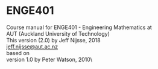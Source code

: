 # ENGE401
Course manual for ENGE401 - Engineering Mathematics at\
AUT (Auckland University of Technology)\
This version (2.0) by Jeff Nijsse, 2018\
<jeff.nijsse@aut.ac.nz>\
based on\
version 1.0 by Peter Watson, 2010\
